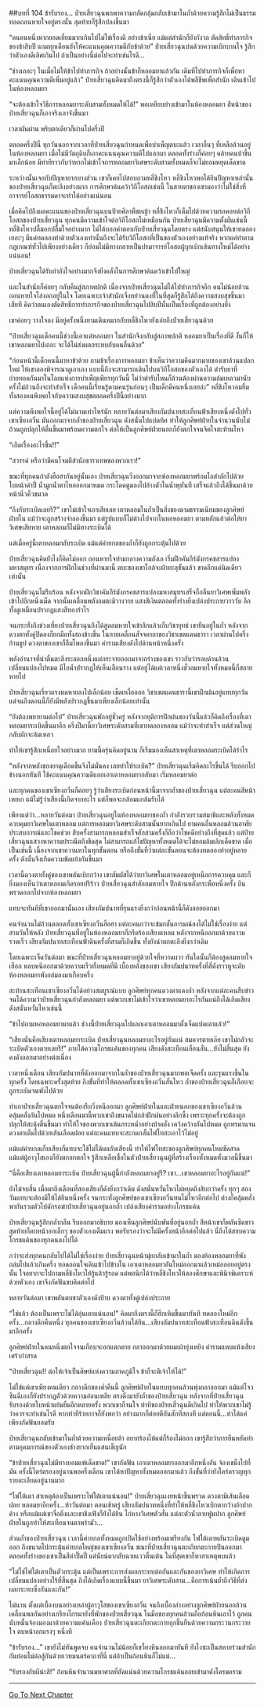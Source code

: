 ##บทที่ 104 ข้ารับรอง...
ป๋ายเสี่ยวฉุนพกพาความกลัดกลุ้มกลับเข้ามาในถ้ำด้วยความรู้สึกไม่เป็นธรรม ทอดถอนหายใจอยู่ตรงนั้น สุดท้ายก็รู้สึกปลงขึ้นมา

“คนคนหนึ่งหากยอดเยี่ยมมากเกินไปไม่ใช่เรื่องดี อย่างข้าเนี่ย แม้แต่สำนักก็ยังกังวล ตัดสิทธิ์ทำภารกิจของข้าสิบปี แถมทุกเดือนยังให้คะแนนคุณความดีกับข้าด้วย” ป๋ายเสี่ยวฉุนบ่นด้วยความเบิกบานใจ รู้สึกว่าตัวเองดีเลิศเกินไป ถ้าเป็นอย่างนี้ต่อไปจะทำเช่นไรดี...

“ช่างเถอะๆ ในเมื่อไม่ให้ข้าไปทำภารกิจ ถ้าอย่างนั้นข้าก็หลอมยาแล้วกัน เดิมทีไปทำภารกิจก็เพื่อหาคะแนนคุณความดีเพิ่มอยู่แล้ว” ป๋ายเสี่ยวฉุนคิดมาถึงตรงนี้ก็รู้สึกว่าตัวเองได้พลีชีพเพื่อสำนัก เดินเข้าไปในห้องหลอมยา 

“จะต้องเข้าใจวิธีการหลอมยาระดับสามทั้งหมดให้ได้!” พอเหยียบย่างเข้ามาในห้องหลอมยา สีหน้าของป๋ายเสี่ยวฉุนก็เอาจริงเอาจังขึ้นมา

เวลาผันผ่าน พริบตาเดียวก็ผ่านไปครึ่งปี 

ตลอดครึ่งปีนี้ ทุกวันนอกจากเวลาที่ป๋ายเสี่ยวฉุนกำหนดเพื่อบำเพ็ญตบะแล้ว เวลาอื่นๆ ที่เหลือล้วนอยู่ในห้องหลอมยา เมื่อไม่มีวัตถุดิบก็เอาคะแนนคุณความดีไปแลกมา ตลอดทั้งร่างก็ค่อยๆ คล้ายคนบ้าขึ้นมาเล็กน้อย มีท่าทีราวกับว่าหากไม่เข้าใจการหลอมยาวิเศษระดับสามทั้งหมดก็จะไม่ยอมหยุดเด็ดขาด

ระหว่างนั้นเจอกับปัญหายากบางส่วน เขาก็เคยไปสอบถามหลี่ชิงโหว หลี่ชิงโหวพอได้ยินปัญหาเหล่านั้นของป๋ายเสี่ยวฉุนก็ตะลึงอย่างมาก การศึกษาค้นคว้าวิถีโอสถเช่นนี้ ในสายตาของเขามองว่าไม่ใช่สิ่งที่อาจารย์โอสถธรรมดาจะทำได้อย่างแน่นอน

เมื่อคิดไปถึงผลคะแนนของป๋ายเสี่ยวฉุนบนป้ายศิลาพืชหญ้า หลี่ชิงโหวก็เต็มไปด้วยความรอคอยต่อวิถีโอสถของป๋ายเสี่ยวฉุน ทุกคนมีความเข้าใจต่อวิถีโอสถไม่เหมือนกัน ป๋ายเสี่ยวฉุนมีความตั้งมั่นเช่นนี้ หลี่ชิงโหวปลื้มอกปลื้มใจอย่างมาก ไม่ได้บอกคำตอบกับป๋ายเสี่ยวฉุนโดยตรง แต่สนับสนุนให้เขาทดลองเยอะๆ มีแค่ทดลองทำด้วยตัวเองเท่านั้นถึงจะได้รับวิถีโอสถที่เป็นของตัวเองอย่างแท้จริง หากแค่ทำตามกฎเกณฑ์ทั่วไปเพียงอย่างเดียว ก็ย่อมไม่มีทางกลายเป็นปรมาจารย์โอสถผู้บุกเบิกเส้นทางใหม่ได้อย่างแน่นอน! 

ป๋ายเสี่ยวฉุนได้รับกำลังใจอย่างมากจึงยิ่งคลั่งในการศึกษาค้นคว้าเข้าไปใหญ่

และในสำนักก็ค่อยๆ กลับคืนสู่สภาพปกติ เนื่องจากป๋ายเสี่ยวฉุนไม่ได้ไปทำภารกิจอีก คนไม่น้อยล้วนถอนหายใจโล่งอกอยู่ในใจ โดยเฉพาะเจ้าสำนักเจิ้งหย่วนตงที่ในที่สุดก็รู้สึกได้ถึงความสงบสุขขึ้นมาเสียที คิดว่าตนเองตัดสิทธิ์การทำภารกิจของป๋ายเสี่ยวฉุนไปสิบปีนั้นเป็นเรื่องที่ถูกต้องอย่างยิ่ง 

เขาค่อยๆ วางใจลง มีอยู่ครั้งหนึ่งยามเดินหมากกับหลี่ชิงโหวยังเอ่ยถึงป๋ายเสี่ยวฉุนด้วย

“ป๋ายเสี่ยวฉุนเด็กคนนี้ช่วงนี้เอาแต่หลอมยา ในสำนักจึงกลับสู่สภาพปกติ หลอมยาเป็นเรื่องที่ดี งั้นก็ให้เขาหลอมยาไปเถอะ จะได้ไม่ส่งผลกระทบกับคนอื่นด้วย”

“ก่อนหน้านี้เด็กคนนี้มาหาข้าด้วย ถามข้าเรื่องการหลอมยา ข้าเห็นว่าความคิดมากมายของเขาล้วนแปลกใหม่ ให้เขาลองพิจารณาดูเอาเอง แบบนี้ถึงจะสามารถเดินไปบนวิถีโอสถของตัวเองได้ ตำรับยาที่ถ่ายทอดกันมาในโลกแห่งการบำเพ็ญเพียรทุกวันนี้ ไม่ว่าตำรับไหนก็ล้วนต้องผ่านความล้มเหลวมานับครั้งไม่ถ้วนถึงจะทำสำเร็จ เด็กคนนี้เรียนรู้ตามคนรุ่นก่อนๆ เป็นเด็กดีคนหนึ่งเลยล่ะ” หลี่ชิงโหวอมยิ้ม ทั้งสองคนพึงพอใจกับความสงบสุขตลอดครึ่งปีนี้อย่างมาก

แต่ความพึงพอใจนี้อยู่ได้ไม่นานเท่าไหร่นัก หลายวันต่อมาเสียงกัมปนาทสะเทือนฟ้าเสียงหนึ่งดังไปทั่วเขาเซียงอวิ๋น มันออกมาจากถ้ำของป๋ายเสี่ยวฉุน ดังสนั่นไปแปดทิศ ทำให้ลูกศิษย์ฝ่ายในจำนวนนับไม่ถ้วนถูกปลุกให้ตื่นขึ้นมาพร้อมความตกใจ ต่อให้เป็นลูกศิษย์ฝ่ายนอกก็ยังตกใจจนจิตใจสะท้านไหว

“เกิดเรื่องอะไรขึ้น!!”

“สวรรค์ หรือว่ามีคนโจมตีสำนักธาราเทพของพวกเรา!”

ขณะที่ทุกคนกำลังฮือฮากันอยู่นั้นเอง ป๋ายเสี่ยวฉุนวิ่งออกมาจากห้องหลอมยาพร้อมไอสำลักไปด้วย ใบหน้าดำปี๋ น้ำมูกน้ำตาไหลออกมาหมด กระโดดตูมลงไปล้างตัวในน้ำพุทันที เสร็จแล้วถึงได้ขึ้นมาด้วยหน้านิ่วคิ้วขมวด 

“ถึงกับระเบิดเลยรึ?” เขาไม่เข้าใจเอาเสียเลย เตาหลอมในถ้ำเป็นสิ่งของตามธรรมเนียมของลูกศิษย์ฝ่ายใน แม้ว่าจะถูกสร้างจำลองขึ้นมา แต่รูปแบบก็ไม่ต่างไปจากในหอหลอมยา ตามหลักแล้วต่อให้ยาวิเศษเสียหาย เตาหลอมก็ไม่มีทางระเบิดได้

แต่เมื่อครู่นี้เตาหลอมกลับระเบิด แม้แต่ค่ายกลของถ้ำก็ยังถูกกระตุ้นไปด้วย

ป๋ายเสี่ยวฉุนคิดยังไงก็คิดไม่ออก ถอนหายใจท่ามกลางความลังเล เริ่มฝึกคัมภีร์มังกรคชสารแปลงมหาสมุทร เนื่องจากการฝึกในช่วงที่ผ่านมานี้ ตบะของเขาใกล้จะฝ่าทะลุขั้นแล้ว ขาดอีกแค่นิดเดียวเท่านั้น

ป๋ายเสี่ยวฉุนไม่รีบร้อน หลังจากฝึกวิชาคัมภีร์มังกรคชสารแปลงมหาสมุทรเสร็จก็กลืนยาวิเศษเพิ่มพลังเข้าไปอีกหนึ่งเม็ด จากนั้นเคลื่อนพลังอมตะมิวางวาย แสงสีเงินตลอดทั้งร่างยิ่งเปล่งประกายวาววับ อีกทั้งดูเหมือนปรากฏแสงสีทองรำไร

จนกระทั่งถึงช่วงเที่ยงป๋ายเสี่ยวฉุนถึงได้สูดลมหายใจเข้าลึกแล้วเก็บวิชายุทธ์ เขายืนอยู่ในถ้ำ หลังจากดวงตาทั้งคู่ปิดลงก็ยกมือทั้งสองข้างขึ้น ในกายเคลื่อนสัจจคาถาของวิชาเขตแดนธารา เวลาผ่านไปครึ่งก้านธูป ดวงตาของเขาก็ลืมโพลงขึ้นมา คำรามเสียงดังไปด้านหน้าหนึ่งครั้ง 

พลังอำนาจที่น่าตื่นตะลึงระลอกหนึ่งแผ่กระจายออกมาจากร่างของเขา ราวกับว่ารอบด้านล้วนเปลี่ยนแปลงไปหมด มีไอน้ำปรากฏให้เห็นเลือนราง แต่อยู่ได้แค่เวลาหนึ่งชั่วลมหายใจทั้งหมดนี้ก็สลายหายไป

ป๋ายเสี่ยวฉุนเรี่ยวแรงหดหายลงไปเล็กน้อย เช็ดเหงื่อออก วิชาเขตแดนธารานี้เขาฝึกฝนอยู่แทบทุกวัน แต่จนถึงตอนนี้ก็ยังมีพลังปรากฏขึ้นมาเพียงเล็กน้อยเท่านั้น

“ยังต้องพยายามต่อไป” ป๋ายเสี่ยวฉุนพักอยู่ชั่วครู่ หลังจากยุติการฝึกฝนของวันนี้แล้วก็คิดถึงเรื่องที่เตาหลอมยาระเบิดขึ้นมาอีก ครึ่งปีมานี้ยาวิเศษระดับสามที่เขาทดลองหลอม แม้ว่าจะทำสำเร็จ แต่ส่วนใหญ่กลับมักจะล้มเหลว

ทำให้เขารู้สึกเหนื่อยใจอย่างมาก ยามนี้ครุ่นคิดอยู่นาน ก็เริ่มมองเห็นสาเหตุที่เตาหลอมระเบิดได้รำไร

“หลังจากพลังของยาดุเดือดขึ้นจึงไม่มั่นคง เลยทำให้ระเบิด?” ป๋ายเสี่ยวฉุนเริ่มคิดอะไรขึ้นได้ รีบออกไปข้างนอกทันที ใช้คะแนนคุณความดีแลกเอาเตาหลอมยากลับมา เริ่มหลอมยาต่อ

และทุกคนของเขาเซียงอวิ๋นก็ค่อยๆ รู้ว่าเสียงระเบิดก่อนหน้านี้มาจากถ้ำของป๋ายเสี่ยวฉุน แต่ละคนสีหน้าเหยเก แม้ไม่รู้ว่าเสียงนี้เกิดจากอะไร แต่ก็พอจะกล้อมแกล้มรับได้

เพียงแต่ว่า...หลายวันต่อมา ป๋ายเสี่ยวฉุนอยู่ในห้องหลอมยาของถ้ำ กำลังรวบรวมสมาธิและพลังทั้งหมดควบคุมยาวิเศษในเตาหลอม แต่การหลอมยาวิเศษระดับสามนั้นยากเกินไป ยามคนอื่นหลอมล้วนอาศัยประสบการณ์และโชคช่วย สิบครั้งสามารถหลอมสำเร็จสักสามครั้งก็ถือว่าโชคดีอย่างถึงที่สุดแล้ว แต่ป๋ายเสี่ยวฉุนแสวงหาความประณีตถึงขีดสุด ไม่สามารถแก้ไขปัญหาทั้งหมดได้จะไม่ยอมล้มเลิกเด็ดขาด เมื่อเป็นเช่นนี้ เนื่องจากเขาควานหาในทุกขั้นตอน หรือถึงขั้นที่ว่าแต่ละขั้นตอนจะต้องทดลองทำอยู่หลายครั้ง ดังนั้นจึงเกิดความขัดแย้งกันขึ้นมา

เวลานี้ดวงตาทั้งคู่ของเขาพลันเบิกกว้าง เขาสัมผัสได้ว่ายาวิเศษในเตาหลอมอยู่เหนือการควบคุม และก็ยิ่งมองเห็นว่าเตาหลอมเกิดรอยปริร้าว ป๋ายเสี่ยวฉุนสำลักลมหายใจ ปีกด้านหลังกระพือหนึ่งครั้ง บินพรวดออกไปจากห้องหลอมยา

แทบจะทันทีที่เขาออกมานั้นเอง เสียงกัมปนาทที่รุนแรงยิ่งกว่าก่อนหน้านี้ก็ดังลอยออกมา

คนจำนวนไม่ถ้วนตลอดทั้งเขาเซียงอวิ๋นฮือฮา แต่ละคนกว่าจะข่มกลั้นอารมณ์ลงได้ไม่ใช่เรื่องง่าย แต่สามวันให้หลัง ป๋ายเสี่ยวฉุนที่อยู่ในห้องหลอมยาก็กรีดร้องเสียงแหลม หลังจากหนีออกมาด้วยความรวดเร็ว เสียงกัมปนาทสะเทือนฟ้าดินครั้งที่สามก็เกิดขึ้น ทั้งยังน่าตกตะลึงยิ่งกว่าเดิม

โดยเฉพาะเจ็ดวันต่อมา ขณะที่ป๋ายเสี่ยวฉุนหลอมยาอยู่ด้วยใจที่หวาดผวา ทันใดนั้นก็ต้องสูดลมหายใจเฮือก หลบหนีออกมาด้วยความเร็วทั้งหมดที่มี เบื้องหลังของเขา เสียงกัมปนาทครั้งที่สี่ดังราวหูจะดับ ห้องหลอมยาพังถล่มลงมาเกือบครึ่ง

สะท้านสะเทือนเขาเซียงอวิ๋นได้อย่างสมบูรณ์แบบ ลูกศิษย์ทุกคนดวงตาแดงก่ำ หลังจากแต่ละคนสืบข่าวจนได้ความว่าป๋ายเสี่ยวฉุนกำลังหลอมยา แต่พวกเขาไม่เข้าใจว่าเขาหลอมยาอะไรกันแน่ถึงได้เกิดเสียงดังสนั่นหวั่นไหวเช่นนี้

“ข้าไปถามหอหลอมยามาแล้ว ช่วงนี้ป๋ายเสี่ยวฉุนไปแลกเอาเตาหลอมมาตั้งเจ็ดแปดเตาแล้ว!”

“เสียงนั่นคือเสียงเตาหลอมยาระเบิด ป๋ายเสี่ยวฉุนหลอมยาอะไรอยู่กันแน่ สมควรตายเอ๊ย เขาไม่กลัวจะระเบิดตัวเองตายเลยรึ!” ภายใต้ความโกรธแค้นของทุกคน เสียงดังสะเทือนเลือนลั่น...ยังไม่สิ้นสุด ยังคงดังออกมาอย่างต่อเนื่อง

เวลาหนึ่งเดือน เสียงกัมปนาทที่ดังออกมาจากในถ้ำของป๋ายเสี่ยวฉุนมากพอเจ็ดครั้ง และรุนแรงขึ้นในทุกครั้ง โดยเฉพาะครั้งสุดท้าย ถึงขั้นที่ทำให้ตลอดทั้งเขาเซียงอวิ๋นสั่นไหว ถ้ำของป๋ายเสี่ยวฉุนก็เกือบจะถูกระเบิดจนพังไปด้วย

ทำเอาป๋ายเสี่ยวฉุนตกใจจนต้องรีบวิ่งหนีออกมา ลูกศิษย์ฝ่ายในและฝ่ายนอกของเขาเซียงอวิ๋นล้วนคลุ้มคลั่งกันไปหมด หนึ่งเดือนมานี้พวกเขาถึงขนาดไม่กล้าฝึกฝนอย่างลึกซึ้ง เพราะทุกครั้งจะต้องถูกปลุกให้สะดุ้งตื่นขึ้นมา ทำให้ใจของพวกเขาเต้นกระหน่ำอย่างบ้าคลั่ง เคว้งคว้างกันไปหมด ถูกทรมานจนดวงตาเต็มไปด้วยเส้นเลือดฝอย แต่ละคนแทบจะสะกดกลั้นไฟโทสะเอาไว้ไม่อยู่

แม้แต่ค่ายกลเก็บเสียงก็แทบจะใช้ไม่ได้ผลกับเสียงนี้ ทำให้ไฟโทสะของลูกศิษย์ทุกคนโหมซัดสาด แม้แต่ผู้อาวุโสเองก็ยังตกอกตกใจ รู้สึกเหลือเชื่อในตัวป๋ายเสี่ยวฉุนผู้ที่สร้างเรื่องทั้งหมดทั้งมวลนี้ขึ้นมา 

“นี่คือเสียงเตาหลอมยาระเบิด ป๋ายเสี่ยวฉุนผู้นี้กำลังหลอมยาอยู่รึ? เขา...เขาหลอมยาอะไรอยู่กันแน่!”

ยังไม่จบสิ้น เมื่อมาถึงเดือนที่สองเสียงก็ดังยิ่งกว่าเดิม ดังสนั่นหวั่นไหวไม่หยุดถึงสิบกว่าครั้ง ทุกๆ สองวันแทบจะต้องมีให้ได้ยินหนึ่งครั้ง จนกระทั่งลูกศิษย์ของเขาเซียงอวิ๋นทนไม่ไหวอีกต่อไป ต่างก็คลุ้มคลั่งพากันรวมตัวไปดักรอฆ่าป๋ายเสี่ยวฉุนอยู่นอกถ้ำ เปล่งเสียงคำรามอย่างโกรธแค้น

ป๋ายเสี่ยวฉุนรู้สึกกล้ำกลืน รีบออกมาอธิบาย มองเห็นลูกศิษย์นับพันที่อยู่นอกถ้ำ สีหน้าเขาก็พลันซีดขาว สุดท้ายก็ตบหน้าอกเล็กๆ ของตัวเองเต็มแรง พอรับรองว่าจะไม่มีครั้งหน้าอีกต่อไปแล้ว นี่ถึงได้สยบความโกรธแค้นของทุกคนลงไปได้ 

กว่าจะส่งทุกคนกลับไปได้ไม่ใช่เรื่องง่าย ป๋ายเสี่ยวฉุนหน้ามุ่ยกลับเข้ามาในถ้ำ มองห้องหลอมยาที่พังถล่มไปแล้วเกินครึ่ง ทอดถอนใจเดินเข้าไปข้างใน เอาเตาหลอมยาอันใหม่ออกมาแล้วเหม่อลอยอยู่ตรงนั้น ใจอยากจะไปถามหลี่ชิงโหวให้รู้แล้วรู้รอด แต่พอนึกได้ว่าหลี่ชิงโหวให้ลองศึกษาและพินิจพิเคราะห์ด้วยตัวเอง เขาจึงกัดฟันขบคิดต่อไป

หลายวันต่อมา เขาพลันตบขาตัวเองดังป้าบ ดวงตาทั้งคู่เปล่งประกาย

“ใช่แล้ว ต้องเป็นเพราะไม่ได้อุ่นเตาแน่นอน!” คิดมาถึงตรงนี้ก็ฮึกเหิมขึ้นมาทันที ทดลองใหม่อีกครั้ง...กลางดึกคืนหนึ่ง ทุกคนของเขาเซียงอวิ๋นล้วนได้ยิน...เสียงกัมปนาทสะเทือนฟ้าสะเทือนดินดังขึ้นมาอีกครั้ง

ลูกศิษย์ฝ่ายในคนหนึ่งตกใจจนเกือบจะอกแตกตาย ถลาออกมาด้วยผมเผ้ายุ่งเหยิง คำรามแหบแห้งเสียงเศร้ากำสรด

“ป๋ายเสี่ยวฉุน!! ต่อให้เจ้าเป็นศิษย์แห่งความภาคภูมิใจ ข้าก็จะตีเจ้าให้ได้!”

ไม่ใช่แค่เขาเพียงคนเดียว กลางดึกของค่ำคืนนี้ ลูกศิษย์ฝ่ายในแทบทุกคนล้วนพุ่งถลาออกมา แม้แต่โจวซินฉีเองก็ยังปรากฏตัวด้วยความอ่อนเพลีย ตรงดิ่งมายังถ้ำของป๋ายเสี่ยวฉุน หลังจากที่ป๋ายเสี่ยวฉุนรับรองด้วยใบหน้าแย้มยิ้มอีกหลายครั้ง พวกเขาก็จนใจ ท่าทีของป๋ายเสี่วฉุนดีเกินไป ทำให้พวกเขาไม่รู้ว่าควรจะทำเช่นไรดี หากท่าทีร้ายกาจก็ยังพอว่า อย่างมากก็ต่อยตีกันสักทีสองที แต่ตอนนี้...ทำได้แค่เพียงกัดฟันยอมรับ 

ป๋ายเสี่ยวฉุนกลับเข้ามาในถ้ำด้วยความเหนื่อยล้า อยากร้องไห้แต่ก็ร้องไม่ออก เขารู้สึกว่าการยืนหยัดทำตามอุดมการณ์ของตัวเองช่างยากเย็นแสนเข็ญนัก

“ข้าป๋ายเสี่ยวฉุนไม่มีทางยอมแพ้เด็ดขาด!” เขากัดฟัน เอาเตาหลอมยาออกมาอีกหนึ่งอัน จ้องเขม็งไปที่มัน ครั้งนี้ไตร่ตรองอยู่นานพอครึ่งเดือน เขาได้หาปัญหาทั้งหมดออกมาแล้ว ถึงขั้นที่ว่ายังใคร่ครวญทุกรายละเอียดอยู่นานมาก 

“ไฟใต้เตา สาเหตุต้องเป็นเพราะไฟใต้เตาแน่นอน!” ป๋ายเสี่ยวฉุนเงยหน้าขึ้นพรวด ดวงตามีเส้นเลือดฝอย หลอมยาอีกครั้ง...ห้าวันต่อมา ตอนเช้าตรู่ เสียงกัมปนาทหนึ่งที่ทำให้หลี่ชิงโหวเบิกตากว้างอ้าปากค้าง หรือแม้แต่เขาจื่อติ่งและเขาชิงเฟิงก็ยังได้ยิน ไก่หางวิเศษตัวสั่น แต่ละตัวน้ำลายฟูมปาก ลูกศิษย์ฝ่ายในถูกทำให้สะเทือนจนตาพร่ามัว...

ส่วนถ้ำของป๋ายเสี่ยวฉุน เวลานี้ค่ายกลทั้งหมดถูกเปิดใช้อย่างพร้อมเพรียงกัน ไฟใต้เตาพลันระเบิดตูมออก ถึงขนาดไปกระตุ้นค่ายกลใหญ่ของเขาเซียงอวิ๋น ขณะที่ป๋ายเสี่ยวฉุนตะเกียกตะกายปีนออกมา ตลอดทั้งร่างของเขาเป็นสีดำปิ๊ดปี๋ แต่นัยน์ตากลับฉายแววตื่นเต้น ในที่สุดเขาก็หาสาเหตุพบแล้ว

“ไม่ใช่ไฟใต้เตาเป็นตัวกระตุ้น แต่เป็นเพราะการส่งผลกระทบต่อกันและกันของยาวิเศษ ทำให้เกิดการเปลี่ยนแปลงอย่างไร้ที่สิ้นสุด ถึงได้เกิดเรื่องแบบนี้ขึ้นมา ยาวิเศษระดับสาม...คือการเน้นย้ำถึงวิธีที่ส่งผลกระทบซึ่งกันและกัน!”

ไม่นาน ตั้งแต่เบื้องบนอย่างเหล่าผู้อาวุโสของเขาเซียงอวิ๋น จนถึงเบื้องล่างอย่างลูกศิษย์ฝ่ายนอกล้วนเคลื่อนพลกันอย่างเกรียงไกรมายังที่พักของป๋ายเสี่ยวฉุน ในมือของทุกคนล้วนถือก้อนหินเอาไว้ ถูกคนนับหมื่นจ้องมองมาด้วยความแค้นเคือง ป๋ายเสี่ยวฉุนตะเกียกตะกายลุกขึ้นยืนด้วยความกระวนกระวายใจ ตบหน้าอกแรงๆ หนึ่งที

“ข้ารับรอง...” เขายังไม่ทันพูดจบ คนจำนวนไม่น้อยก็เขวี้ยงหินออกมาทันที ยังไงซะเป็นสหายร่วมสำนักกันย่อมไม่ต่อสู้กันด้วยเวทมนตร์คาถาที่นี่ แต่ถ้าเป็นก้อนหินก็ไม่แน่...

“รับรองกับผีน่ะสิ!” ก้อนหินจำนวนมหาศาลที่อัดแน่นด้วยความโกรธแค้นลอยเข้ามาดังโครมคราม          

---------


[Go To Next Chapter]( ./105.md)